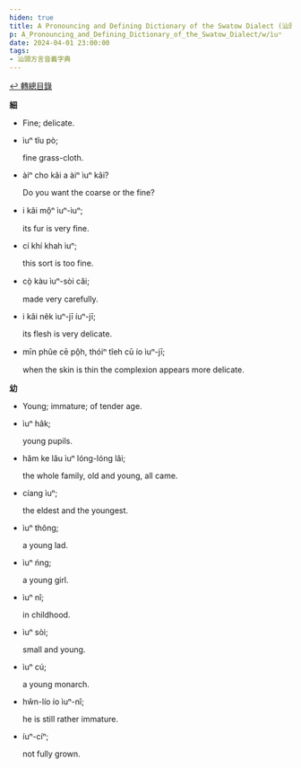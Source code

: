 ```yaml
---
hiden: true
title: A Pronouncing and Defining Dictionary of the Swatow Dialect (汕頭方言音義字典) / ìuⁿ
p: A_Pronouncing_and_Defining_Dictionary_of_the_Swatow_Dialect/w/ìuⁿ
date: 2024-04-01 23:00:00
tags: 
- 汕頭方言音義字典
---
```


[↩️ 轉總目錄](/A_Pronouncing_and_Defining_Dictionary_of_the_Swatow_Dialect)


**細**
- Fine; delicate.

- ìuⁿ tĭu pò;

  fine grass-cloth.

- àiⁿ cho kâi a àiⁿ ìuⁿ kâi?

  Do you want the coarse or the fine?

- i kâi mô̤ⁿ ìuⁿ-ìuⁿ;

  its fur is very fine.

- cí khí khah ìuⁿ;

  this sort is too fine.

- cò̤ kàu ìuⁿ-sòi căi;

  made very carefully.

- i kâi nêk ìuⁿ-jī íuⁿ-jī;

  its flesh is very delicate.

- mīn phûe cē pô̤h, thóiⁿ tîeh cū ío ìuⁿ-jī;

  when the skin is thin the complexion appears more delicate.

**幼**
- Young; immature; of tender age.

- ìuⁿ hâk;

  young pupils.

- hăm ke lău ìuⁿ lóng-lóng lâi;

  the whole family, old and young, all came.

- cíang ìuⁿ;

  the eldest and the youngest.

- ìuⁿ thông;

  a young lad.

- ìuⁿ ńng;

  a young girl.

- ìuⁿ nî;

  in childhood.

- ìuⁿ sòi;

  small and young.

- ìuⁿ cú;

  a young monarch.

- hŵn-lío ío ìuⁿ-nî;

  he is still rather immature.

- íuⁿ-cíⁿ;

  not fully grown.